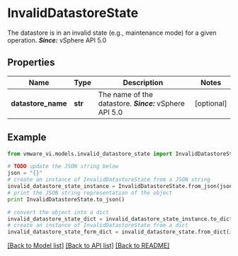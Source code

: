 # InvalidDatastoreState

The datastore is in an invalid state (e.g., maintenance mode) for a given operation.  ***Since:*** vSphere API 5.0 

## Properties
Name | Type | Description | Notes
------------ | ------------- | ------------- | -------------
**datastore_name** | **str** | The name of the datastore.  ***Since:*** vSphere API 5.0  | [optional] 

## Example

```python
from vmware_vi.models.invalid_datastore_state import InvalidDatastoreState

# TODO update the JSON string below
json = "{}"
# create an instance of InvalidDatastoreState from a JSON string
invalid_datastore_state_instance = InvalidDatastoreState.from_json(json)
# print the JSON string representation of the object
print InvalidDatastoreState.to_json()

# convert the object into a dict
invalid_datastore_state_dict = invalid_datastore_state_instance.to_dict()
# create an instance of InvalidDatastoreState from a dict
invalid_datastore_state_form_dict = invalid_datastore_state.from_dict(invalid_datastore_state_dict)
```
[[Back to Model list]](../README.md#documentation-for-models) [[Back to API list]](../README.md#documentation-for-api-endpoints) [[Back to README]](../README.md)



